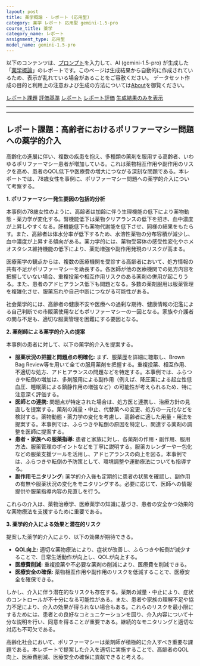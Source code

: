 ```yaml
---
layout: post
title: 薬学概論 - レポート (応用型)
category: 薬学 レポート 応用型 gemini-1.5-pro
course_title: 薬学
category_name: レポート
assignment_type: 応用型
model_name: gemini-1.5-pro
---
```


以下のコンテンツは、[プロンプト](http://127.0.0.1:8000/generated/薬学/gemini-1.5-pro/prompt_レポート-応用型.md)を入力して、AI (gemini-1.5-pro) が生成した「[薬学概論](/contents/薬学/)」のレポートです。このページは生成結果から自動的に作成されているため、表示が乱れている場合があることをご容赦ください。
データセット作成の目的と利用上の注意および生成の方法については[About](/About)を御覧ください。

[レポート課題](../レポート課題-応用型)
[評価基準](../評価基準-応用型)
[レポート](../レポート-応用型)
[レポート評価](../レポート評価-応用型)
[生成結果のみを表示](http://127.0.0.1:8000/generated/薬学/gemini-1.5-pro/レポート-応用型.md)
  

***
***
  
## レポート課題：高齢者におけるポリファーマシー問題への薬学的介入

高齢化の進展に伴い、複数の疾患を抱え、多種類の薬剤を服用する高齢者、いわゆるポリファーマシー患者が増加している。これは薬物相互作用や副作用のリスクを高め、患者のQOL低下や医療費の増大につながる深刻な問題である。本レポートでは、78歳女性を事例に、ポリファーマシー問題への薬学的介入について考察する。

**1. ポリファーマシー発生要因の包括的分析**

本事例の78歳女性のように、高齢者は加齢に伴う生理機能の低下により薬物動態・薬力学が変化する。腎機能低下は薬物クリアランスの低下を招き、血中濃度が上昇しやすくなる。肝機能低下も薬物代謝能を低下させ、同様の結果をもたらす。また、高齢者は体水分率が低下するため、水溶性薬物の分布容積が減少し、血中濃度が上昇する傾向がある。薬力学的には、薬物受容体の感受性変化やホメオスタシス維持機能の低下により、薬効増強や副作用発現のリスクが高まる。

医療薬学の観点からは、複数の医療機関を受診する高齢者において、処方情報の共有不足がポリファーマシーを助長する。各医師が他の医療機関での処方内容を把握していない場合、重複投薬や相互作用リスクのある薬剤の併用が起こりうる。また、患者のアドヒアランス低下も問題となる。多数の薬剤服用は服薬管理を複雑化させ、服薬忘れや自己中断につながる可能性がある。

社会薬学的には、高齢者の健康不安や医療への過剰な期待、健康情報の氾濫による自己判断での市販薬使用などもポリファーマシーの一因となる。家族や介護者の関与不足も、適切な服薬管理を困難にする要因となる。

**2. 薬剤師による薬学的介入の提案**

本事例の患者に対して、以下の薬学的介入を提案する。

* **服薬状況の把握と問題点の明確化:** まず、服薬歴を詳細に聴取し、Brown Bag Review等を用いて全ての服用薬剤を把握する。重複投薬、相互作用、不適切な処方、アドヒアランスの問題などを特定する。本事例では、ふらつきや転倒の増加は、多剤服用による副作用（例えば、降圧薬による起立性低血圧、睡眠薬による鎮静作用の増強など）の可能性が考えられるため、特に注意深く評価する。
* **医師との連携:** 問題点が特定された場合は、処方医と連携し、治療方針の見直しを提案する。薬剤の減量・中止、代替薬への変更、処方の一元化などを検討する。薬物動態・薬力学の変化を考慮し、高齢者に適した用量・用法を提案する。本事例では、ふらつきや転倒の原因を特定し、関連する薬剤の調整を医師に提案する。
* **患者・家族への服薬指導:** 患者と家族に対し、各薬剤の作用・副作用、服用方法、服薬管理のポイントなどを丁寧に説明する。服薬カレンダーや一包化などの服薬支援ツールを活用し、アドヒアランスの向上を図る。本事例では、ふらつきや転倒の予防策として、環境調整や運動療法についても指導する。
* **副作用モニタリング:** 薬学的介入後も定期的に患者の状態を確認し、副作用の有無や服薬状況の変化をモニタリングする。必要に応じて、医師への情報提供や服薬指導内容の見直しを行う。

これらの介入は、薬物治療学、医療薬学の知識に基づき、患者の安全かつ効果的な薬物療法を支援するために重要である。

**3. 薬学的介入による効果と潜在的リスク**

提案した薬学的介入により、以下の効果が期待できる。

* **QOL向上:** 適切な薬物療法により、症状が改善し、ふらつきや転倒が減少することで、日常生活動作が向上し、QOLが向上する。
* **医療費削減:** 重複投薬や不必要な薬剤の削減により、医療費を削減できる。
* **医療安全の確保:** 薬物相互作用や副作用のリスクを低減することで、医療安全を確保できる。

しかし、介入に伴う潜在的なリスクも存在する。薬剤の減量・中止により、症状のコントロールが不十分になる可能性がある。また、患者や家族の理解不足や協力不足により、介入の効果が得られない場合もある。これらのリスクを最小限にするためには、患者との良好なコミュニケーションを図り、介入内容について十分な説明を行い、同意を得ることが重要である。継続的なモニタリングと適切な対応も不可欠である。

高齢化社会において、ポリファーマシーは薬剤師が積極的に介入すべき重要な課題である。本レポートで提案した介入を適切に実施することで、高齢者のQOL向上、医療費削減、医療安全の確保に貢献できると考える。
